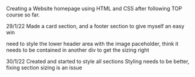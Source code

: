 Creating a Website homepage using HTML and CSS after following TOP course so far.

29/1/22
Made a card section,
and a footer section to give myself an easy win

need to style the lower header area with the image paceholder,
think it needs to be contained in another div to get the sizing right

30/1/22
Created and started to style all sections
Styling needs to be better, fixing section sizing is an issue